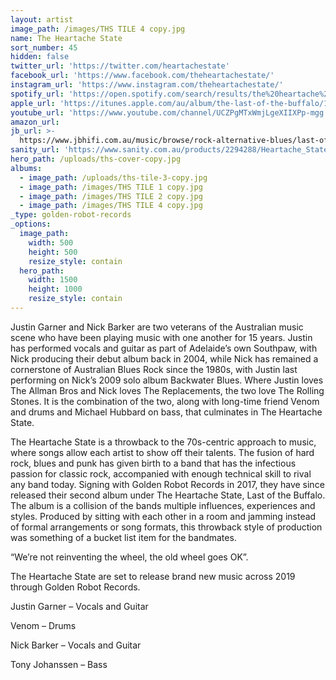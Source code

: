 ```yaml
---
layout: artist
image_path: /images/THS TILE 4 copy.jpg
name: The Heartache State
sort_number: 45
hidden: false
twitter_url: 'https://twitter.com/heartachestate'
facebook_url: 'https://www.facebook.com/theheartachestate/'
instagram_url: 'https://www.instagram.com/theheartachestate/'
spotify_url: 'https://open.spotify.com/search/results/the%20heartache%20state'
apple_url: 'https://itunes.apple.com/au/album/the-last-of-the-buffalo/1316941691'
youtube_url: 'https://www.youtube.com/channel/UCZPgMTxWmjLgeXIIXPp-mgg'
amazon_url:
jb_url: >-
  https://www.jbhifi.com.au/music/browse/rock-alternative-blues/last-of-the-buffalo/471872/
sanity_url: 'https://www.sanity.com.au/products/2294288/Heartache_State_-_Heartache_State'
hero_path: /uploads/ths-cover-copy.jpg
albums:
  - image_path: /uploads/ths-tile-3-copy.jpg
  - image_path: /images/THS TILE 1 copy.jpg
  - image_path: /images/THS TILE 2 copy.jpg
  - image_path: /images/THS TILE 4 copy.jpg
_type: golden-robot-records
_options:
  image_path:
    width: 500
    height: 500
    resize_style: contain
  hero_path:
    width: 1500
    height: 1000
    resize_style: contain
---
```


Justin Garner and Nick Barker are two veterans of the Australian music scene who have been playing music with one another for 15 years. Justin has performed vocals and guitar as part of Adelaide’s own Southpaw, with Nick producing their debut album back in 2004, while Nick has remained a cornerstone of Australian Blues Rock since the 1980s, with Justin last performing on Nick’s 2009 solo album Backwater Blues. Where Justin loves The Allman Bros and Nick loves The Replacements, the two love The Rolling Stones. It is the combination of the two, along with long-time friend Venom and drums and Michael Hubbard on bass, that culminates in The Heartache State.

The Heartache State is a throwback to the 70s-centric approach to music, where songs allow each artist to show off their talents. The fusion of hard rock, blues and punk has given birth to a band that has the infectious passion for classic rock, accompanied with enough technical skill to rival any band today. Signing with Golden Robot Records in 2017, they have since released their second album under The Heartache State, Last of the Buffalo. The album is a collision of the bands multiple influences, experiences and styles. Produced by sitting with each other in a room and jamming instead of formal arrangements or song formats, this throwback style of production was something of a bucket list item for the bandmates.

“We’re not reinventing the wheel, the old wheel goes OK”.

The Heartache State are set to release brand new music across 2019 through Golden Robot Records. 

Justin Garner – Vocals and Guitar

Venom – Drums

Nick Barker – Vocals and Guitar

Tony Johanssen – Bass